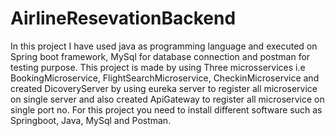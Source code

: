 # AirlineResevationBackend
In this project I have used java as programming language and executed on Spring boot framework, MySql for database connection and postman for testing purpose. This project is made by using Three microsservices i.e BookingMicroservice, FlightSearchMicroservice, CheckinMicroservice and created DicoveryServer by using eureka server to register all microservice on single server and also created ApiGateway to register all microservice on single port no.
For this project you need to install different software such as Springboot, Java, MySql and Postman.
